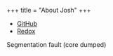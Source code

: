 +++
title = "About Josh"
+++

* [GitHub](https://github.com/joshuamegnauth54)
* [Redox](https://gitlab.redox-os.org/josh)

Segmentation fault (core dumped)
